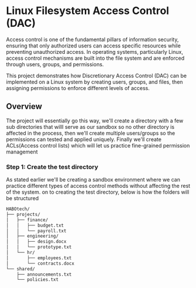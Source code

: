 # Linux Filesystem Access Control (DAC)

Access control is one of the fundamental pillars of information security, ensuring that only authorized users can access specific resources while preventing unauthorized access.
In operating systems, particularly Linux, access control mechanisms are built into the file system and are enforced through users, groups, and permissions.

This project demonstrates how Discretionary Access Control (DAC) can be implemented on a Linux system by creating users, groups, and files, then assigning permissions to enforce different levels of access.

## Overview
The project will essentially go this way, we'll create a directory with a few sub directories that willl serve as our sandbox so no other directory is affected in the process, then we'll create multiple users/groups so the permissions can tested and applied uniquely. Finally we'll create ACLs(Access control lists) which will let us practice fine-grained permission management

### Step 1: Create the test directory
As stated earlier we'll be creating a sandbox environment where we can practice different types of access control methods without affecting the rest of the system.
on to creating the test directory, below is how the folders will be structured
```bash
HABOtech/
├── projects/
│   ├── finance/
│   │   ├── budget.txt
│   │   └── payroll.txt
│   ├── engineering/
│   │   ├── design.docx
│   │   └── prototype.txt
│   └── hr/
│       ├── employees.txt
│       └── contracts.docx
└── shared/
    ├── announcements.txt
    └── policies.txt
```
